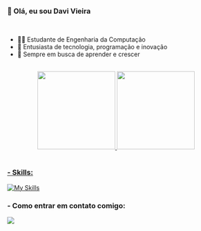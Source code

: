 ### 👋 Olá, eu sou Davi Vieira

<br>

- 👨‍💻 Estudante de Engenharia da Computação
- 🚀 Entusiasta de tecnologia, programação e inovação
- 🌱 Sempre em busca de aprender e crescer

<br>

<div align="center">
  <a href="https://github.com/V1eiraz">
  <img height="180em" src="https://github-readme-stats.vercel.app/api?username=V1eiraz&show_icons=true&theme=dracula&include_all_commits=true&count_private=true"/>
  <img height="180em" src="https://github-readme-stats.vercel.app/api/top-langs/?username=V1eiraz&layout=compact&langs_count=7&theme=dracula"/>
</div>

<br>

### - Skills:
[![My Skills](https://skillicons.dev/icons?i=python,c,java,git,github)](https://skillicons.dev)

### - Como entrar em contato comigo:
<div> 
  <a href="https://www.linkedin.com/in/davi-vieira-8b0332365/" target="_blank"><img src="https://img.shields.io/badge/-LinkedIn-%230077B5?style=for-the-badge&logo=linkedin&logoColor=white" target="_blank"></a> 
</div>

